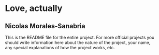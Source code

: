 # Love, actually
## Nicolas Morales-Sanabria

This is the README file for the entire project. For more official projects you should write information here about the nature of the project, your name, any special explanations of how the project works, etc.
